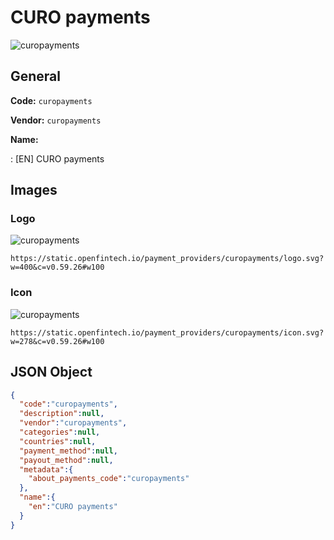 
# CURO payments 
![curopayments](https://static.openfintech.io/payment_providers/curopayments/logo.svg?w=400&c=v0.59.26#w100)  

## General 
 
**Code:** `curopayments` 
 
**Vendor:** `curopayments` 
 
**Name:** 
 
:	[EN] CURO payments 
 

## Images 

### Logo 
 
![curopayments](https://static.openfintech.io/payment_providers/curopayments/logo.svg?w=400&c=v0.59.26#w100)  

```
https://static.openfintech.io/payment_providers/curopayments/logo.svg?w=400&c=v0.59.26#w100
```  

### Icon 
 
![curopayments](https://static.openfintech.io/payment_providers/curopayments/icon.svg?w=278&c=v0.59.26#w100)  

```
https://static.openfintech.io/payment_providers/curopayments/icon.svg?w=278&c=v0.59.26#w100
```  

## JSON Object 

```json
{
  "code":"curopayments",
  "description":null,
  "vendor":"curopayments",
  "categories":null,
  "countries":null,
  "payment_method":null,
  "payout_method":null,
  "metadata":{
    "about_payments_code":"curopayments"
  },
  "name":{
    "en":"CURO payments"
  }
}
```  
